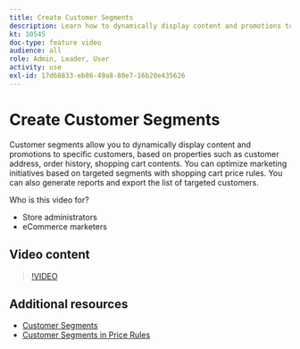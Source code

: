 ```yaml
---
title: Create Customer Segments
description: Learn how to dynamically display content and promotions to specific customers, based on properties such as customer address, order history, shopping cart contents.
kt: 10545
doc-type: feature video
audience: all
role: Admin, Leader, User
activity: use
exl-id: 17d68833-eb86-49a8-80e7-16b20e435626
---
```

# Create Customer Segments

Customer segments allow you to dynamically display content and promotions to specific customers, based on properties such as customer address, order history, shopping cart contents. You can optimize marketing initiatives based on targeted segments with shopping cart price rules. You can also generate reports and export the list of targeted customers.

Who is this video for?

- Store administrators
- eCommerce marketers

## Video content

>[!VIDEO](https://video.tv.adobe.com/v/343659?quality=12&learn=on)

## Additional resources

- [Customer Segments](https://docs.magento.com/user-guide/marketing/customer-segments.html)
- [Customer Segments in Price Rules](https://docs.magento.com/user-guide/marketing/customer-segment-price-rule.html)
